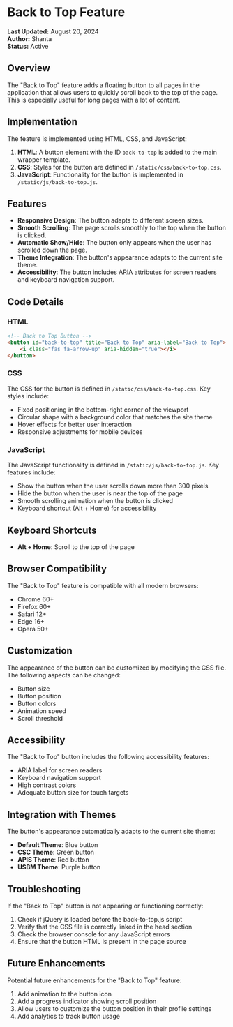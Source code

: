 # Back to Top Feature

**Last Updated:** August 20, 2024  
**Author:** Shanta  
**Status:** Active

## Overview

The "Back to Top" feature adds a floating button to all pages in the application that allows users to quickly scroll back to the top of the page. This is especially useful for long pages with a lot of content.

## Implementation

The feature is implemented using HTML, CSS, and JavaScript:

1. **HTML**: A button element with the ID `back-to-top` is added to the main wrapper template.
2. **CSS**: Styles for the button are defined in `/static/css/back-to-top.css`.
3. **JavaScript**: Functionality for the button is implemented in `/static/js/back-to-top.js`.

## Features

- **Responsive Design**: The button adapts to different screen sizes.
- **Smooth Scrolling**: The page scrolls smoothly to the top when the button is clicked.
- **Automatic Show/Hide**: The button only appears when the user has scrolled down the page.
- **Theme Integration**: The button's appearance adapts to the current site theme.
- **Accessibility**: The button includes ARIA attributes for screen readers and keyboard navigation support.

## Code Details

### HTML

```html
<!-- Back to Top Button -->
<button id="back-to-top" title="Back to Top" aria-label="Back to Top">
    <i class="fas fa-arrow-up" aria-hidden="true"></i>
</button>
```

### CSS

The CSS for the button is defined in `/static/css/back-to-top.css`. Key styles include:

- Fixed positioning in the bottom-right corner of the viewport
- Circular shape with a background color that matches the site theme
- Hover effects for better user interaction
- Responsive adjustments for mobile devices

### JavaScript

The JavaScript functionality is defined in `/static/js/back-to-top.js`. Key features include:

- Show the button when the user scrolls down more than 300 pixels
- Hide the button when the user is near the top of the page
- Smooth scrolling animation when the button is clicked
- Keyboard shortcut (Alt + Home) for accessibility

## Keyboard Shortcuts

- **Alt + Home**: Scroll to the top of the page

## Browser Compatibility

The "Back to Top" feature is compatible with all modern browsers:

- Chrome 60+
- Firefox 60+
- Safari 12+
- Edge 16+
- Opera 50+

## Customization

The appearance of the button can be customized by modifying the CSS file. The following aspects can be changed:

- Button size
- Button position
- Button colors
- Animation speed
- Scroll threshold

## Accessibility

The "Back to Top" button includes the following accessibility features:

- ARIA label for screen readers
- Keyboard navigation support
- High contrast colors
- Adequate button size for touch targets

## Integration with Themes

The button's appearance automatically adapts to the current site theme:

- **Default Theme**: Blue button
- **CSC Theme**: Green button
- **APIS Theme**: Red button
- **USBM Theme**: Purple button

## Troubleshooting

If the "Back to Top" button is not appearing or functioning correctly:

1. Check if jQuery is loaded before the back-to-top.js script
2. Verify that the CSS file is correctly linked in the head section
3. Check the browser console for any JavaScript errors
4. Ensure that the button HTML is present in the page source

## Future Enhancements

Potential future enhancements for the "Back to Top" feature:

1. Add animation to the button icon
2. Add a progress indicator showing scroll position
3. Allow users to customize the button position in their profile settings
4. Add analytics to track button usage